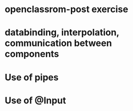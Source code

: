 # openclassrom-post exercise
# databinding, interpolation, communication between components

# Use of pipes
# Use of @Input

